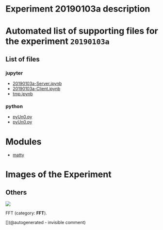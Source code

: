 # Experiment 20190103a description





# Automated list of supporting files for the __experiment `20190103a`__

## List of files

### jupyter

* [20190103a-Server.ipynb](/matty/20190103a/20190103a-Server.ipynb)
* [20190103a-Client.ipynb](/matty/20190103a/20190103a-Client.ipynb)
* [tmp.ipynb](/tmp.ipynb)


### python

* [pyUn0.py](/matty/20190103a/pyUn0.py)
* [pyUn0.py](/matty/20190104a/pyUn0.py)





# Modules

* [matty](/matty/)




# Images of the Experiment

## Others

![](/matty/20190103a/images/20190103a-1-fft.jpg)

FFT (category: __FFT__).










[](@autogenerated - invisible comment)